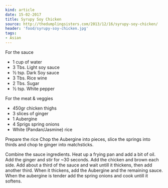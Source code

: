 ```yaml
---
kind: article
date: 15-02-2017
title: Syrupy Soy Chicken
source: http://thedumplingsisters.com/2013/12/16/syrupy-soy-chicken/
header: 'food/syrupy-soy-chicken.jpg'
tags:
- Asian
---
```


For the sauce

* 1 cup of water
* 3 Tbs. Light soy sauce
* ½ tsp. Dark Soy sauce
* 3 Tbs. Rice wine
* 2 Tbs. Sugar
* ½ tsp. White pepper

For the meat & veggies

* 450gr chicken thighs
* 3 slices of ginger
* 1 Aubergine
* 4 Sprigs spring onions
* White (Pandan/Jasmine) rice

Prepare the rice
Chop the Aubergine into pieces, slice the springs into thirds and chop te ginger into matchsticks.

Combine the sauce ingredients. Heat up a frying pan and add a bit of oil. Add the ginger and stir for ~30 seconds.
Add the chicken and brown each side. Add about a third of the sauce and wait untill it thickens, then add another third. When it thickens, add the Aubergine and the remaining sauce. When the aubergine is tender add the spring onions and cook untill it softens.
